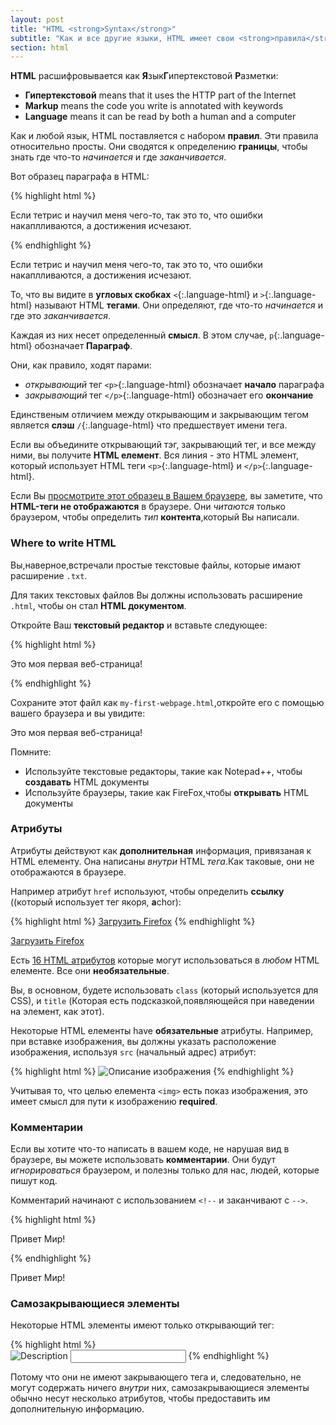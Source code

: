 ```yaml
---
layout: post
title: "HTML <strong>Syntax</strong>"
subtitle: "Как и все другие языки, HTML имеет свои <strong>правила</strong>"
section: html
---
```


**HTML** расшифровывается как **Я**зык**Г**ипертекстовой **Р**азметки:

* **Гипертекстовой** means that it uses the HTTP part of the Internet
* **Markup** means the code you write is annotated with keywords
* **Language** means it can be read by both a human and a computer

Как и любой язык, HTML поставляется с набором **правил**. Эти правила относительно просты. Они сводятся к определению **границы**, чтобы знать где что-то  _начинается_ и где _заканчивается_.

Вот образец параграфа в HTML:

{% highlight html %}
<p>Если тетрис и научил меня чего-то, так это то, что ошибки накаплливаются, а достижения исчезают.</p>
{% endhighlight %}

<div class="result"><p>Если тетрис и научил меня чего-то, так это то, что ошибки накаплливаются, а достижения исчезают.</p></div>

То, что вы видите в **угловых скобках** `<`{:.language-html} и `>`{:.language-html} называют HTML **тегами**. Они определяют, где что-то _начинается_ и где это  _заканчивается_.

Каждая из них несет определенный **смысл**. В этом случае, `p`{:.language-html} обозначает **Параграф**.

Они, как правило, ходят парами:

*  _открывающий_ тег `<p>`{:.language-html} обозначает **начало** параграфа
* _закрывающий_ тег `</p>`{:.language-html} обозначает его  **окончание**

Единственым отличием между открывающим и закрывающим тегом является **слэш** `/`{:.language-html} что предшествует имени тега.

Если вы объедините открывающий тэг, закрывающий тег, и все между ними, вы получите **HTML елемент**. Вся линия - это HTML элемент, который использует HTML теги `<p>`{:.language-html} и `</p>`{:.language-html}.

Если Вы [просмотрите этот образец в Вашем браузере](/html/sample-paragraph.html), вы заметите, что **HTML-теги не отображаются** в браузере. Они _читаются_ только браузером, чтобы определить _тип_ **контента**,который Вы написали.

### Where to write HTML

Вы,наверное,встречали простые текстовые файлы, которые имают расширение `.txt`.

Для таких текстовых файлов Вы должны использовать расширение `.html`, чтобы он стал  **HTML документом**.

Откройте Ваш **текстовый редактор** и вставьте следующее:

{% highlight html %}
<p>Это моя первая веб-страница!</p>
{% endhighlight %}

Сохраните этот файл как `my-first-webpage.html`,откройте его с помощью вашего браузера и вы увидите:

<div class="result"><p>Это моя первая веб-страница!</p></div>

Помните:

* Используйте текстовые редакторы, такие как Notepad++, чтобы **создавать** HTML документы
* Используйте браузеры, такие как FireFox,чтобы **открывать** HTML документы

### Атрибуты

Атрибуты действуют как **дополнительная** информация, привязаная к HTML елементу. Она написаны  _внутри_ HTML _тега_.Как таковые, они не отображаются в браузере.

Например атрибут `href` используют, чтобы определить **ссылку** ((который использует тег якоря, **a**chor):

{% highlight html %}
<a href="http://www.mozilla.com/firefox">Загрузить Firefox</a>
{% endhighlight %}

<div class="result"><a href="http://www.mozilla.com/firefox">Загрузить Firefox</a></div>

Есть [16 HTML атрибутов](https://developer.mozilla.org/en-US/docs/Web/HTML/Global_attributes) которые могут использоваться в _любом_ HTML елементе. Все они **необязательные**.

Вы, в основном, будете использовать `class` (который используется для CSS), и `title` (Которая есть подсказкой,появляющейся при наведении на элемент, как этот).

Некоторые HTML елементы have **обязательные** атрибуты. Например, при вставке изображения, вы должны указать расположение изображения, используя `src` (начальный адрес) атрибут:

{% highlight html %}
<img src="#" alt="Описание изображения">
{% endhighlight %}

Учитывая то, что целью елемента `<img>` есть показ изображения, это имеет смысл для пути к изображению **required**.

### Комментарии

Если вы хотите что-то написать в вашем коде, не нарушая вид в браузере, вы можете использовать **комментарии**. Они будут _игнорироваться_ браузером, и полезны только для нас, людей, которые пишут код.

Комментарий начинают с использованием `<!--` и заканчивают с `-->`.

{% highlight html %}
<!-- Это предложение будет проигнорировано браузером -->
<p>Привет Мир!</p>
{% endhighlight %}

<div class="result"><p>Привет Мир!</p></div>

### Самозакрывающиеся элементы

Некоторые HTML элементы имеют только открывающий тег:

{% highlight html %}
<br> <!-- Разрыв строки -->
<img src="http://placehold.it/50x50" alt="Description"> <!-- изображение -->
<input type="text"> <!-- текстовое поле -->
{% endhighlight %}

Потому что они не имеют закрывающего тега и, следовательно, не могут содержать ничего _внутри_ них, самозакрывающиеся элементы обычно несут несколько атрибутов, чтобы предоставить им дополнительную информацию.
